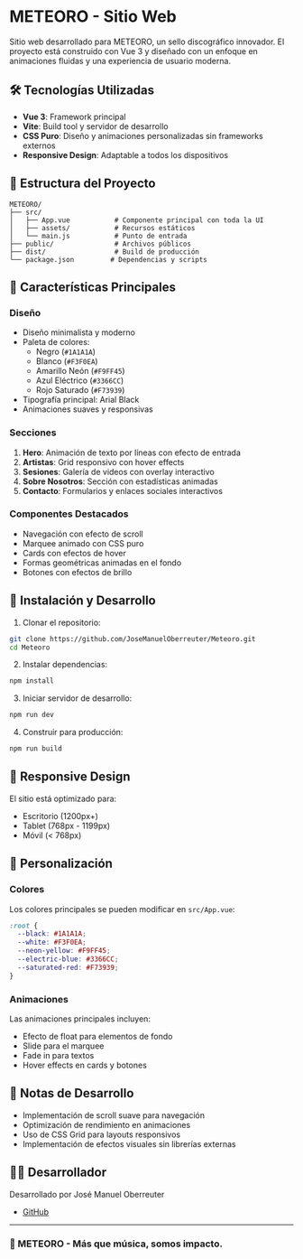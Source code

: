 # METEORO - Sitio Web

Sitio web desarrollado para METEORO, un sello discográfico innovador. El proyecto está construido con Vue 3 y diseñado con un enfoque en animaciones fluidas y una experiencia de usuario moderna.

## 🛠️ Tecnologías Utilizadas

- **Vue 3**: Framework principal
- **Vite**: Build tool y servidor de desarrollo
- **CSS Puro**: Diseño y animaciones personalizadas sin frameworks externos
- **Responsive Design**: Adaptable a todos los dispositivos

## 📂 Estructura del Proyecto

```
METEORO/
├── src/
│   ├── App.vue           # Componente principal con toda la UI
│   ├── assets/           # Recursos estáticos
│   └── main.js           # Punto de entrada
├── public/               # Archivos públicos
├── dist/                 # Build de producción
└── package.json         # Dependencias y scripts
```

## 🎨 Características Principales

### Diseño
- Diseño minimalista y moderno
- Paleta de colores:
  - Negro (`#1A1A1A`)
  - Blanco (`#F3F0EA`)
  - Amarillo Neón (`#F9FF45`)
  - Azul Eléctrico (`#3366CC`)
  - Rojo Saturado (`#F73939`)
- Tipografía principal: Arial Black
- Animaciones suaves y responsivas

### Secciones
1. **Hero**: Animación de texto por líneas con efecto de entrada
2. **Artistas**: Grid responsivo con hover effects
3. **Sesiones**: Galería de videos con overlay interactivo
4. **Sobre Nosotros**: Sección con estadísticas animadas
5. **Contacto**: Formularios y enlaces sociales interactivos

### Componentes Destacados
- Navegación con efecto de scroll
- Marquee animado con CSS puro
- Cards con efectos de hover
- Formas geométricas animadas en el fondo
- Botones con efectos de brillo

## 🚀 Instalación y Desarrollo

1. Clonar el repositorio:
```bash
git clone https://github.com/JoseManuelOberreuter/Meteoro.git
cd Meteoro
```

2. Instalar dependencias:
```bash
npm install
```

3. Iniciar servidor de desarrollo:
```bash
npm run dev
```

4. Construir para producción:
```bash
npm run build
```

## 📱 Responsive Design

El sitio está optimizado para:
- Escritorio (1200px+)
- Tablet (768px - 1199px)
- Móvil (< 768px)

## 🔧 Personalización

### Colores
Los colores principales se pueden modificar en `src/App.vue`:
```css
:root {
  --black: #1A1A1A;
  --white: #F3F0EA;
  --neon-yellow: #F9FF45;
  --electric-blue: #3366CC;
  --saturated-red: #F73939;
}
```

### Animaciones
Las animaciones principales incluyen:
- Efecto de float para elementos de fondo
- Slide para el marquee
- Fade in para textos
- Hover effects en cards y botones

## 📝 Notas de Desarrollo

- Implementación de scroll suave para navegación
- Optimización de rendimiento en animaciones
- Uso de CSS Grid para layouts responsivos
- Implementación de efectos visuales sin librerías externas

## 👨‍💻 Desarrollador

Desarrollado por José Manuel Oberreuter
- [GitHub](https://github.com/JoseManuelOberreuter)

---

### 🎵 METEORO - Más que música, somos impacto.